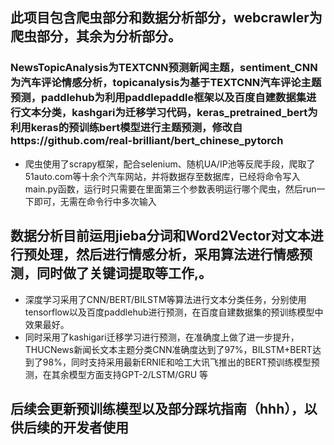## 此项目包含爬虫部分和数据分析部分，webcrawler为爬虫部分，其余为分析部分。
### NewsTopicAnalysis为TEXTCNN预测新闻主题，sentiment_CNN为汽车评论情感分析，topicanalysis为基于TEXTCNN汽车评论主题预测，paddlehub为利用paddlepaddle框架以及百度自建数据集进行文本分类，kashgari为迁移学习代码，keras_pretrained_bert为利用keras的预训练bert模型进行主题预测，修改自https://github.com/real-brilliant/bert_chinese_pytorch
+ 爬虫使用了scrapy框架，配合selenium、随机UA/IP池等反爬手段，爬取了51auto.com等十余个汽车网站，并将数据存至数据库，已经将命令写入main.py函数，运行时只需要在里面第三个参数表明运行哪个爬虫，然后run一下即可，无需在命令行中多次输入
##  数据分析目前运用jieba分词和Word2Vector对文本进行预处理，然后进行情感分析，采用算法进行情感预测，同时做了关键词提取等工作,。
+ 深度学习采用了CNN/BERT/BILSTM等算法进行文本分类任务，分别使用tensorflow以及百度paddlehub进行预测，在百度自建数据集的预训练模型中效果最好。
+ 同时采用了kashigari迁移学习进行预测，在准确度上做了进一步提升，THUCNews新闻长文本主题分类CNN准确度达到了97%，BILSTM+BERT达到了98%，同时支持采用最新ERNIE和哈工大讯飞推出的BERT预训练模型预测，在其余模型方面支持GPT-2/LSTM/GRU 等
## 后续会更新预训练模型以及部分踩坑指南（hhh），以供后续的开发者使用
